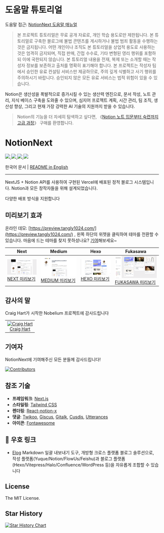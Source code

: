 # 도움말 튜토리얼

도움말 접근: [NotionNext 도움말 매뉴얼](https://docs.tangly1024.com/)

> 본 프로젝트 튜토리얼은 무료 공개 자료로, 개인 학습 용도로만 제한됩니다. 본 튜토리얼로 구축한 블로그에 불법 콘텐츠를 게시하거나 불법 범죄 활동을 수행하는 것은 금지됩니다. 어떤 개인이나 조직도 본 튜토리얼을 상업적 용도로 사용하는 것은 엄격히 금지되며, 직접 판매, 간접 수수료, 기타 변형된 영리 행위를 포함하되 이에 국한되지 않습니다. 본 튜토리얼 내용을 전재, 복제 또는 소개할 때는 작성자 정보를 보존하고 출처를 명확히 표기해야 합니다.
> 본 프로젝트는 작성자 팀에서 승인한 유료 컨설팅 서비스만 제공하므로, 주의 깊게 식별하고 사기 행위를 주의하시기 바랍니다. 승인되지 않은 모든 유료 서비스는 법적 위험이 있을 수 있습니다.

Notion은 생산성을 폭발적으로 증가시킬 수 있는 생산력 엔진으로, 문서 작성, 노트 관리, 지식 베이스 구축을 도와줄 수 있으며, 심지어 프로젝트 계획, 시간 관리, 팀 조직, 생산성 향상, 그리고 현재 가장 강력한 AI 기술의 지원까지 받을 수 있습니다.

> Notion의 기능을 더 자세히 탐색하고 싶다면, 《[Notion 노트 입문부터 숙련까지 고급 과정](https://docs.tangly1024.com/article/notion-tutorial)》 구매를 환영합니다.

# NotionNext

<p>
  <a aria-label="GitHub commit activity" href="https://github.com/tangly1024/NotionNext/commits/main" title="GitHub commit activity">
    <img src="https://img.shields.io/github/commit-activity/m/tangly1024/NotionNext?style=for-the-badge"/>
  </a>
  <a aria-label="GitHub contributors" href="https://github.com/tangly1024/NotionNext/graphs/contributors" title="GitHub contributors">
    <img src="https://img.shields.io/github/contributors/tangly1024/NotionNext?color=orange&style=for-the-badge"/>
  </a>
  <a aria-label="Build status" href="#" title="Build status">
    <img src="https://img.shields.io/github/deployments/tangly1024/NotionNext/Production?logo=Vercel&style=for-the-badge"/>
  </a>
  <a aria-label="Powered by Vercel" href="https://vercel.com?utm_source=Craigary&utm_campaign=oss" title="Powered by Vercel">
    <img src="https://www.datocms-assets.com/31049/1618983297-powered-by-vercel.svg" height="28"/>
  </a>
</p>

한국어 문서 | [README in English](./README_EN.md)

<hr/>

NextJS + Notion API를 사용하여 구현된 Vercel에 배포된 정적 블로그 시스템입니다. Notion과 모든 창작자들을 위해 설계되었습니다.

다양한 배포 방식을 지원합니다

## 미리보기 효과

온라인 데모: [https://preview.tangly1024.com/](https://preview.tangly1024.com/) , 왼쪽 하단의 위젯을 클릭하여 테마를 전환할 수 있습니다. 마음에 드는 테마를 찾지 못하셨나요? [기여](/CONTRIBUTING.md)해보세요~

| Next                                                                                                       | Medium                                                                                                           | Hexo                                                                                                       | Fukasawa                                                                                                               |
| ---------------------------------------------------------------------------------------------------------- | ---------------------------------------------------------------------------------------------------------------- | ---------------------------------------------------------------------------------------------------------- | ---------------------------------------------------------------------------------------------------------------------- |
| <img src='./docs/theme-next.png' width='300'/> [NEXT 미리보기](https://preview.tangly1024.com/?theme=next) | <img src='./docs/theme-medium.png' width='300'/> [MEDIUM 미리보기](https://preview.tangly1024.com/?theme=medium) | <img src='./docs/theme-hexo.png' width='300'/> [HEXO 미리보기](https://preview.tangly1024.com/?theme=hexo) | <img src='./docs/theme-fukasawa.png' width='300'/> [FUKASAWA 미리보기](https://preview.tangly1024.com/?theme=fukasawa) |

## 감사의 말

Craig Hart가 시작한 Nobelium 프로젝트에 감사드립니다

<table><tr align="left">
  <td align="center"><a href="https://github.com/craigary" title="Craig Hart"><img src="https://avatars.githubusercontent.com/u/10571717" width="64px;"alt="Craig Hart"/></a><br/><a href="https://github.com/craigary" title="Craig Hart">Craig Hart</a></td>
</tr></table>

## 기여자

NotionNext에 기여해주신 모든 분들께 감사드립니다!

[![Contributors](https://contrib.rocks/image?repo=tangly1024/NotionNext)](https://github.com/tangly1024/NotionNext/graphs/contributors)

## 참조 기술

- **프레임워크**: [Next.js](https://nextjs.org)
- **스타일링**: [Tailwind CSS](https://www.tailwindcss.cn/)
- **렌더링**: [React-notion-x](https://github.com/NotionX/react-notion-x)
- **댓글**: [Twikoo](https://github.com/imaegoo/twikoo), [Giscus](https://giscus.app/zh-CN), [Gitalk](https://gitalk.github.io), [Cusdis](https://cusdis.com), [Utterances](https://utteranc.es)
- **아이콘**: [Fontawesome](https://fontawesome.com/v6/icons/)

## 🔗 우호 링크

- [Elog](https://github.com/LetTTGACO/elog) Markdown 일괄 내보내기 도구, 개방형 크로스 플랫폼 블로그 솔루션으로, 작성 플랫폼(Yuque/Notion/FlowUs/Feishu)과 블로그 플랫폼(Hexo/Vitepress/Halo/Confluence/WordPress 등)을 자유롭게 조합할 수 있습니다

## License

The MIT License.

## Star History

[![Star History Chart](https://api.star-history.com/svg?repos=tangly1024/NotionNext&type=Date)](https://star-history.com/#tangly1024/NotionNext&Date)
